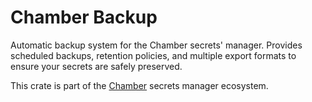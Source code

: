 # Chamber Backup
Automatic backup system for the Chamber secrets' manager. Provides scheduled backups, retention policies, and multiple export formats to ensure your secrets are safely preserved.

This crate is part of the [Chamber](https://github.com/mikeleppane/chamber) secrets manager ecosystem.